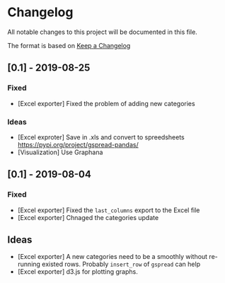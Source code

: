 # Changelog
All notable changes to this project will be documented in this file.

The format is based on [Keep a Changelog](https://keepachangelog.com/en/1.0.0/)

## [0.1] - 2019-08-25
### Fixed
- [Excel exporter] Fixed the problem of adding new categories

### Ideas
- [Excel exproter] Save in .xls and convert to spreedsheets https://pypi.org/project/gspread-pandas/ 
- [Visualization] Use Graphana

## [0.1] - 2019-08-04
### Fixed
- [Excel exporter] Fixed the `last_columns` export to the Excel file
- [Excel exporter] Chnaged the categories update

## Ideas
- [Excel exporter] A new categories need to be a smoothly without re-running existed rows. Probably `insert_row` of `gspread` can help
- [Excel exporter] d3.js for plotting graphs. 

